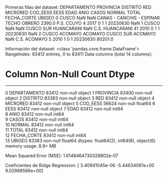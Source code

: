 Primeras filas del dataset:
  DEPARTAMENTO PROVINCIA DISTRITO              RED  MICRORED     COD_EESS           EESS  EDAD  ANIO  CASOS  NORMAL  TOTAL  FECHA_CORTE   UBIGEO
0        CUSCO       NaN      NaN  CANAS - CANCHIS - ESPINAR  TECHO OBRERO    2390.0       P.S. CCUYO     4  2017      0       1      1     20230630    NaN
1        CUSCO       NaN      NaN                  CUSCO SUR    HUANCARANI       NaN  C.S. HUANCARANI    41  2010      0       1      1     20230630    NaN
2        CUSCO   ACOMAYO  ACOMAYO                  CUSCO SUR       ACOMAYO      NaN     C.S. ACOMAYO     5  2010      1       0      1     20230630  80201.0

Información del dataset:
<class 'pandas.core.frame.DataFrame'>
RangeIndex: 83412 entries, 0 to 83411
Data columns (total 14 columns):
 #   Column        Non-Null Count  Dtype  
 ---  ------        --------------  -----  
  0   DEPARTAMENTO  83412 non-null  object 
  1   PROVINCIA     83400 non-null  object 
  2   DISTRITO      83383 non-null  object 
  3   RED           83412 non-null  object 
  4   MICRORED      83412 non-null  object 
  5   COD_EESS      56624 non-null  float64
  6   EESS          83412 non-null  object 
  7   EDAD          83412 non-null  int64  
  8   ANIO          83412 non-null  int64  
  9   CASOS         83412 non-null  int64  
  10  NORMAL        83412 non-null  int64  
  11  TOTAL         83412 non-null  int64  
  12  FECHA_CORTE   83412 non-null  int64  
  13  UBIGEO        83383 non-null  float64
dtypes: float64(2), int64(6), object(6)
memory usage: 8.9+ MB

Mean Squared Error (MSE): 1.6148464730328802e-07

Coeficientes de Ridge Regression: [ 3.40941045e-06 -5.44634081e+00  9.02988566e+00]
